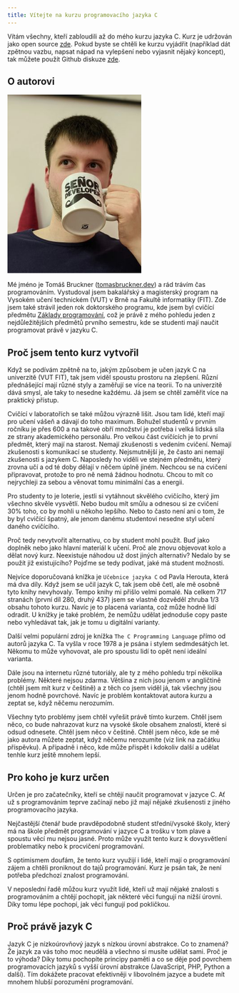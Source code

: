 ```yaml
---
title: Vítejte na kurzu programovacího jazyka C
---
```



Vítám všechny, kteří zabloudili až do mého kurzu jazyka C. Kurz je udržován jako open source [zde](https://github.com/tomasbruckner/c_lectures). Pokud byste se chtěli ke kurzu vyjádřit (například dát zpětnou vazbu, napsat nápad na vylepšení nebo vyjasnit nějaký koncept), tak můžete použít Github diskuze [zde](https://github.com/tomasbruckner/c_lectures/discussions).



## O autorovi
![fotka autora](./obrazky/uvod/profilovka_senor_small.jpg)

Mé jméno je Tomáš Bruckner ([tomasbruckner.dev](https://www.tomasbruckner.dev/)) a rád trávím čas programováním. Vystudoval jsem bakalářský a magisterský program na Vysokém učení technickém (VUT) v Brně na Fakultě informatiky (FIT). Zde jsem také strávil jeden rok doktorského programu, kde jsem byl cvičící předmětu [Základy programování](https://www.fit.vut.cz/study/course/244899/.cs), což je právě z mého pohledu jeden z nejdůležitějších předmětů prvního semestru, kde se studenti mají naučit programovat právě v jazyku C.


## Proč jsem tento kurz vytvořil
Když se podívám zpětně na to, jakým způsobem je učen jazyk C na univerzitě (VUT FIT), tak jsem viděl spoustu prostoru na zlepšení. Různí přednášející mají různé styly a zaměřují se více na teorii. To na univerzitě dává smysl, ale taky to nesedne každému. Já jsem se chtěl zaměřit více na praktický přístup.

Cvičící v laboratořích se také můžou výrazně lišit. Jsou tam lidé, kteří mají pro učení vášeň a dávají do toho maximum. Bohužel studentů v prvním ročníku je přes 600 a na takové obří množství je potřeba i velká lidská síla ze strany akademického personálu. Pro velkou část cvíčících je to první předmět, který mají na starost. Nemají zkušenosti s vedením cvičení. Nemají zkušenosti s komunikací se studenty. Nejsmutnější je, že často ani nemají zkušenosti s jazykem C. Naposledy ho viděli ve stejném předmětu, který zrovna učí a od té doby dělají v něčem úplně jiném. Nechcou se na cvičení připravovat, protože to pro ně nemá žádnou hodnotu. Chcou to mít co nejrychleji za sebou a věnovat tomu minimální čas a energii.

Pro studenty to je loterie, jestli si vytáhnout skvělého cvičícího, který jim všechno skvěle vysvětlí. Nebo budou mít smůlu a odnesou si ze cvičení 30% toho, co by mohli u někoho lepšího. Nebo to často není ani o tom, že by byl cvičící špatný, ale jenom danému studentovi nesedne styl učení daného cvičícího.

Proč tedy nevytvořit alternativu, co by student mohl použít. Buď jako doplněk nebo jako hlavní materiál k učení. Proč ale znovu objevovat kolo a dělat nový kurz. Neexistuje náhodou už dost jiných alternativ? Nedalo by se použít již existujícího? Pojďme se tedy podívat, jaké má student možnosti.

Nejvíce doporučovaná knížka je `Učebnice jazyka C` od Pavla Herouta, která má dva díly. Když jsem se učil jazyk C, tak jsem obě četl, ale mě osobně tyto knihy nevyhovaly. Tempo knihy mi přišlo velmi pomalé. Na celkem 717 stranách (první díl 280, druhý 437) jsem se vlastně dozvěděl zhruba 1/3 obsahu tohoto kurzu. Navíc je to placená varianta, což může hodně lidí odradit. U knížky je také problém, že nemůžu udělat jednoduše copy paste nebo vyhledávat tak, jak je tomu u digitální varianty.

Další velmi populární zdroj je knížka `The C Programming Language` přímo od autorů jazyka C. Ta vyšla v roce 1978 a je psána i stylem sedmdesátých let. Někomu to může vyhovovat, ale pro spoustu lidí to opět není ideální varianta.

Dále jsou na internetu různé tutoriály, ale ty z mého pohledu trpí několika problémy. Některé nejsou zdarma. Většina z nich jsou jenom v angličtině (chtěl jsem mít kurz v češtině) a z těch co jsem viděl já, tak všechny jsou jenom hodně povrchové. Navíc je problém kontaktovat autora kurzu a zeptat se, když něčemu nerozumím.

Všechny tyto problémy jsem chtěl vyřešit právě tímto kurzem. Chtěl jsem něco, co bude nahrazovat kurz na vysoké škole obsahem znalostí, které si odsud odnesete. Chtěl jsem něco v češtině. Chtěl jsem něco, kde se mě jako autora můžete zeptat, když něčemu nerozumíte (viz link na začátku příspěvku). A případně i něco, kde může přispět i kdokoliv další a udělat tenhle kurz ještě mnohem lepší.

## Pro koho je kurz určen
Určen je pro začatečníky, kteří se chtějí naučit programovat v jazyce C. Ať už s programováním teprve začínají nebo již mají nějaké zkušenosti z jiného programovacího jazyka.

Nejčastější čtenář bude pravděpodobně student střední/vysoké školy, který má na škole předmět programování v jazyce C a trošku v tom plave a spoustu věcí mu nejsou jasné. Proto může využít tento kurz k dovysvětlení problematiky nebo k procvičení programování.

S optimismem doufám, že tento kurz využijí i lidé, kteří mají o programování zájem a chtěli proniknout do tajů programování. Kurz je psán tak, že není potřeba předchozí znalost programování.

V neposlední řadě můžou kurz využít lidé, kteří už mají nějaké znalosti s programováním a chtějí pochopit, jak některé věci fungují na nižší úrovni. Díky tomu lépe pochopí, jak věci fungují pod pokličkou.

## Proč právě jazyk C
Jazyk C je nízkoúrovňový jazyk s nízkou úrovní abstrakce. Co to znamená? Že jazyk za vás toho moc neudělá a všechno si musíte udělat sami. Proč je to výhoda? Díky tomu pochopíte principy paměti a co se děje pod povrchem programovacích jazyků s vyšší úrovní abstrakce (JavaScript, PHP, Python a další). Tím dokážete pracovat efektivněji v libovolném jazyce a budete mít mnohem hlubší porozumění programování.

